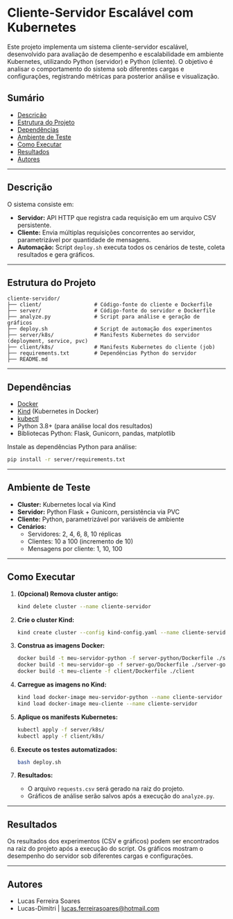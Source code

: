# Cliente-Servidor Escalável com Kubernetes

Este projeto implementa um sistema cliente-servidor escalável, desenvolvido para avaliação de desempenho e escalabilidade em ambiente Kubernetes, utilizando Python (servidor) e Python (cliente). O objetivo é analisar o comportamento do sistema sob diferentes cargas e configurações, registrando métricas para posterior análise e visualização.

## Sumário

- [Descrição](#descrição)
- [Estrutura do Projeto](#estrutura-do-projeto)
- [Dependências](#dependências)
- [Ambiente de Teste](#ambiente-de-teste)
- [Como Executar](#como-executar)
- [Resultados](#resultados)
- [Autores](#autores)

---

## Descrição

O sistema consiste em:

- **Servidor:** API HTTP que registra cada requisição em um arquivo CSV persistente.
- **Cliente:** Envia múltiplas requisições concorrentes ao servidor, parametrizável por quantidade de mensagens.
- **Automação:** Script `deploy.sh` executa todos os cenários de teste, coleta resultados e gera gráficos.

---

## Estrutura do Projeto

```
cliente-servidor/
├── client/                 # Código-fonte do cliente e Dockerfile
├── server/                 # Código-fonte do servidor e Dockerfile
├── analyze.py              # Script para análise e geração de gráficos
├── deploy.sh               # Script de automação dos experimentos
├── server/k8s/             # Manifests Kubernetes do servidor (deployment, service, pvc)
├── client/k8s/             # Manifests Kubernetes do cliente (job)
├── requirements.txt        # Dependências Python do servidor
├── README.md
```

---

## Dependências

- [Docker](https://www.docker.com/)
- [Kind](https://kind.sigs.k8s.io/) (Kubernetes in Docker)
- [kubectl](https://kubernetes.io/docs/tasks/tools/)
- Python 3.8+ (para análise local dos resultados)
- Bibliotecas Python: Flask, Gunicorn, pandas, matplotlib

Instale as dependências Python para análise:

```sh
pip install -r server/requirements.txt
```

---

## Ambiente de Teste

- **Cluster:** Kubernetes local via Kind
- **Servidor:** Python Flask + Gunicorn, persistência via PVC
- **Cliente:** Python, parametrizável por variáveis de ambiente
- **Cenários:**
  - Servidores: 2, 4, 6, 8, 10 réplicas
  - Clientes: 10 a 100 (incremento de 10)
  - Mensagens por cliente: 1, 10, 100

---

## Como Executar

1. **(Opcional) Remova cluster antigo:**

   ```sh
   kind delete cluster --name cliente-servidor
   ```

2. **Crie o cluster Kind:**

   ```sh
   kind create cluster --config kind-config.yaml --name cliente-servidor
   ```

3. **Construa as imagens Docker:**

   ```sh
   docker build -t meu-servidor-python -f server-python/Dockerfile ./server-python
   docker build -t meu-servidor-go -f server-go/Dockerfile ./server-go
   docker build -t meu-cliente -f client/Dockerfile ./client
   ```

4. **Carregue as imagens no Kind:**

   ```sh
   kind load docker-image meu-servidor-python --name cliente-servidor
   kind load docker-image meu-cliente --name cliente-servidor
   ```

5. **Aplique os manifests Kubernetes:**

   ```sh
   kubectl apply -f server/k8s/
   kubectl apply -f client/k8s/
   ```

6. **Execute os testes automatizados:**

   ```sh
   bash deploy.sh
   ```

7. **Resultados:**
   - O arquivo `requests.csv` será gerado na raiz do projeto.
   - Gráficos de análise serão salvos após a execução do `analyze.py`.

---

## Resultados

Os resultados dos experimentos (CSV e gráficos) podem ser encontrados na raiz do projeto após a execução do script. Os gráficos mostram o desempenho do servidor sob diferentes cargas e configurações.

---

## Autores

- Lucas Ferreira Soares
- Lucas-Dimitri | lucas.ferreirasoares@hotmail.com
